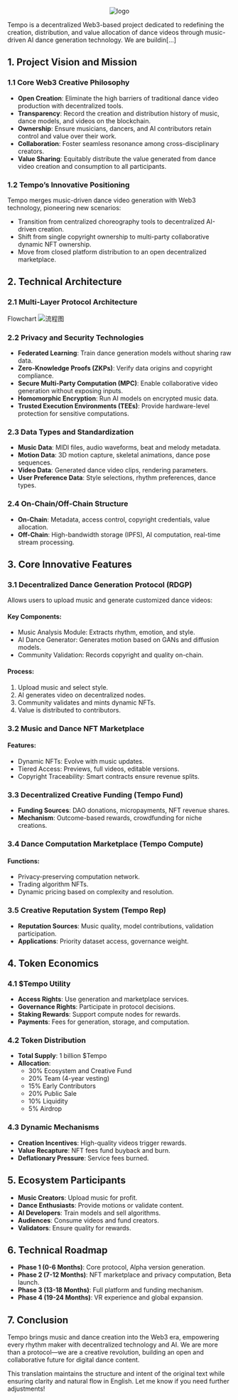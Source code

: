 

<p align="center">
  <img src="image.png" alt="logo">
</p>

Tempo is a decentralized Web3-based project dedicated to redefining the creation, distribution, and value allocation of dance videos through music-driven AI dance generation technology. We are buildin[...]

## 1. Project Vision and Mission

### 1.1 Core Web3 Creative Philosophy

- **Open Creation**: Eliminate the high barriers of traditional dance video production with decentralized tools.  
- **Transparency**: Record the creation and distribution history of music, dance models, and videos on the blockchain.  
- **Ownership**: Ensure musicians, dancers, and AI contributors retain control and value over their work.  
- **Collaboration**: Foster seamless resonance among cross-disciplinary creators.  
- **Value Sharing**: Equitably distribute the value generated from dance video creation and consumption to all participants.

### 1.2 Tempo’s Innovative Positioning

Tempo merges music-driven dance video generation with Web3 technology, pioneering new scenarios:  

- Transition from centralized choreography tools to decentralized AI-driven creation.  
- Shift from single copyright ownership to multi-party collaborative dynamic NFT ownership.  
- Move from closed platform distribution to an open decentralized marketplace.

## 2. Technical Architecture

### 2.1 Multi-Layer Protocol Architecture

Flowchart
![流程图](public/flow_en.png)

### 2.2 Privacy and Security Technologies

- **Federated Learning**: Train dance generation models without sharing raw data.  
- **Zero-Knowledge Proofs (ZKPs)**: Verify data origins and copyright compliance.  
- **Secure Multi-Party Computation (MPC)**: Enable collaborative video generation without exposing inputs.  
- **Homomorphic Encryption**: Run AI models on encrypted music data.  
- **Trusted Execution Environments (TEEs)**: Provide hardware-level protection for sensitive computations.

### 2.3 Data Types and Standardization

- **Music Data**: MIDI files, audio waveforms, beat and melody metadata.  
- **Motion Data**: 3D motion capture, skeletal animations, dance pose sequences.  
- **Video Data**: Generated dance video clips, rendering parameters.  
- **User Preference Data**: Style selections, rhythm preferences, dance types.

### 2.4 On-Chain/Off-Chain Structure

- **On-Chain**: Metadata, access control, copyright credentials, value allocation.  
- **Off-Chain**: High-bandwidth storage (IPFS), AI computation, real-time stream processing.

## 3. Core Innovative Features

### 3.1 Decentralized Dance Generation Protocol (RDGP)

Allows users to upload music and generate customized dance videos:  

#### Key Components:

- Music Analysis Module: Extracts rhythm, emotion, and style.  
- AI Dance Generator: Generates motion based on GANs and diffusion models.  
- Community Validation: Records copyright and quality on-chain.

#### Process:

1. Upload music and select style.  
2. AI generates video on decentralized nodes.  
3. Community validates and mints dynamic NFTs.  
4. Value is distributed to contributors.

### 3.2 Music and Dance NFT Marketplace

#### Features:

- Dynamic NFTs: Evolve with music updates.  
- Tiered Access: Previews, full videos, editable versions.  
- Copyright Traceability: Smart contracts ensure revenue splits.

### 3.3 Decentralized Creative Funding (Tempo Fund)

- **Funding Sources**: DAO donations, micropayments, NFT revenue shares.  
- **Mechanism**: Outcome-based rewards, crowdfunding for niche creations.

### 3.4 Dance Computation Marketplace (Tempo Compute)

#### Functions:

- Privacy-preserving computation network.  
- Trading algorithm NFTs.  
- Dynamic pricing based on complexity and resolution.

### 3.5 Creative Reputation System (Tempo Rep)

- **Reputation Sources**: Music quality, model contributions, validation participation.  
- **Applications**: Priority dataset access, governance weight.

## 4. Token Economics

### 4.1 $Tempo Utility

- **Access Rights**: Use generation and marketplace services.  
- **Governance Rights**: Participate in protocol decisions.  
- **Staking Rewards**: Support compute nodes for rewards.  
- **Payments**: Fees for generation, storage, and computation.

### 4.2 Token Distribution

- **Total Supply**: 1 billion $Tempo  
- **Allocation**:  
  - 30% Ecosystem and Creative Fund  
  - 20% Team (4-year vesting)  
  - 15% Early Contributors  
  - 20% Public Sale  
  - 10% Liquidity  
  - 5% Airdrop

### 4.3 Dynamic Mechanisms

- **Creation Incentives**: High-quality videos trigger rewards.  
- **Value Recapture**: NFT fees fund buyback and burn.  
- **Deflationary Pressure**: Service fees burned.

## 5. Ecosystem Participants

- **Music Creators**: Upload music for profit.  
- **Dance Enthusiasts**: Provide motions or validate content.  
- **AI Developers**: Train models and sell algorithms.  
- **Audiences**: Consume videos and fund creators.  
- **Validators**: Ensure quality for rewards.

## 6. Technical Roadmap

- **Phase 1 (0-6 Months)**: Core protocol, Alpha version generation.  
- **Phase 2 (7-12 Months)**: NFT marketplace and privacy computation, Beta launch.  
- **Phase 3 (13-18 Months)**: Full platform and funding mechanism.  
- **Phase 4 (19-24 Months)**: VR experience and global expansion.

## 7. Conclusion

Tempo brings music and dance creation into the Web3 era, empowering every rhythm maker with decentralized technology and AI. We are more than a protocol—we are a creative revolution, building an open and collaborative future for digital dance content.

This translation maintains the structure and intent of the original text while ensuring clarity and natural flow in English. Let me know if you need further adjustments!
